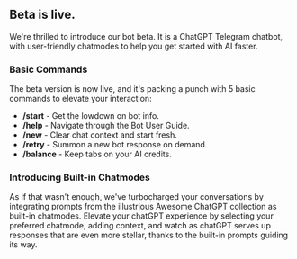 ## Beta is live.

We're thrilled to introduce our bot beta. It is a ChatGPT Telegram chatbot, with user-friendly chatmodes to help you get started with AI faster.

### Basic Commands

The beta version is now live, and it's packing a punch with 5 basic commands to elevate your interaction:

*   **/start** - Get the lowdown on bot info.
*   **/help** - Navigate through the Bot User Guide.
*   **/new** - Clear chat context and start fresh.
*   **/retry** - Summon a new bot response on demand.
*   **/balance** - Keep tabs on your AI credits.

### **Introducing Built-in Chatmodes** 

As if that wasn't enough, we've turbocharged your conversations by integrating prompts from the illustrious Awesome ChatGPT collection as built-in chatmodes. Elevate your chatGPT experience by selecting your preferred chatmode, adding context, and watch as chatGPT serves up responses that are even more stellar, thanks to the built-in prompts guiding its way.
